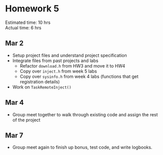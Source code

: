 # Homework 5

Estimated time: 10 hrs  
Actual time: 6 hrs

## Mar 2

- Setup project files and understand project specification
- Integrate files from past projects and labs
    - Refactor `download.h` from HW3 and move it to HW4
    - Copy over `inject.h` from week 5 labs
    - Copy over `sysinfo.h` from week 4 labs (functions that get registration details)
- Work on `TaskRemoteInject()`

## Mar 4
- Group meet together to walk through existing code and assign the rest of the project

## Mar 7
- Group meet again to finish up bonus, test code, and write logbooks.
